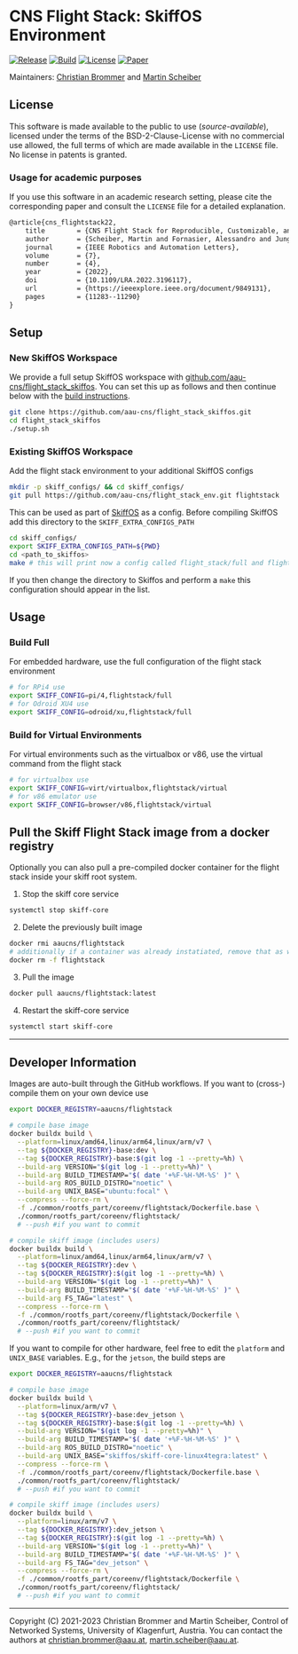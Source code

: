 # CNS Flight Stack: SkiffOS Environment

[![Release](https://img.shields.io/github/v/release/aau-cns/flight_stack_env?include_prereleases&logo=github)](https://github.com/aau-cns/flight_stack_env/releases)
[![Build](https://img.shields.io/github/actions/workflow/status/aau-cns/flight_stack_env/build-env-container.yml?branch=main&logo=docker&label=latest%20build)](https://github.com/aau-cns/flight_stack_env/actions/workflows/build-env-container.yml)
[![License](https://img.shields.io/badge/License-AAUCNS-336B81.svg)](https://github.com/aau-cns/flight_stack_env/blob/main/LICENSE) [![Paper](https://img.shields.io/badge/IEEEXplore-10.1109/LRA.2022.3196117-00629B.svg?logo=ieee)](https://doi.org/10.1109/LRA.2022.3196117)


Maintainers: [Christian Brommer](mailto:christian.brommer@aau.at) and [Martin Scheiber](mailto:martin.scheiber@aau.at)

## License
This software is made available to the public to use (_source-available_), licensed under the terms of the BSD-2-Clause-License with no commercial use allowed, the full terms of which are made available in the `LICENSE` file. No license in patents is granted.

### Usage for academic purposes
If you use this software in an academic research setting, please cite the
corresponding paper and consult the `LICENSE` file for a detailed explanation.

```latex
@article{cns_flightstack22,
    title        = {CNS Flight Stack for Reproducible, Customizable, and Fully Autonomous Applications},
    author       = {Scheiber, Martin and Fornasier, Alessandro and Jung, Roland and Böhm, Christoph and Dhakate, Rohit and Stewart, Christian and Steinbrener, Jan and Weiss, Stephan and Brommer, Christian},
    journal      = {IEEE Robotics and Automation Letters},
    volume       = {7},
    number       = {4},
    year         = {2022},
    doi          = {10.1109/LRA.2022.3196117},
    url          = {https://ieeexplore.ieee.org/document/9849131},
    pages        = {11283--11290}
}
```


## Setup
### New SkiffOS Workspace
We provide a full setup SkiffOS workspace with [github.com/aau-cns/flight_stack_skiffos](https://github.com/aau-cns/flight_stack_skiffos). You can set this up as follows and then continue below with the [build instructions](#usage).

```bash
git clone https://github.com/aau-cns/flight_stack_skiffos.git
cd flight_stack_skiffos
./setup.sh
```

### Existing SkiffOS Workspace
Add the flight stack environment to your additional SkiffOS configs

```bash
mkdir -p skiff_configs/ && cd skiff_configs/
git pull https://github.com/aau-cns/flight_stack_env.git flightstack
```

This can be used as part of [SkiffOS](https://github.com/skiffos/skiffos) as a config. Before compiling SkiffOS add this directory to the `SKIFF_EXTRA_CONFIGS_PATH`

```bash
cd skiff_configs/
export SKIFF_EXTRA_CONFIGS_PATH=${PWD}
cd <path_to_skiffos>
make # this will print now a config called flight_stack/full and flight_stack/virtual
```

If you then change the directory to Skiffos and perform a `make` this configuration should appear in the list.

## Usage
### Build Full
For embedded hardware, use the full configuration of the flight stack environment

```bash
# for RPi4 use
export SKIFF_CONFIG=pi/4,flightstack/full
# for Odroid XU4 use
export SKIFF_CONFIG=odroid/xu,flightstack/full
```

### Build for Virtual Environments
For virtual environments such as the virtualbox or v86, use the virtual command from the flight stack

```bash
# for virtualbox use
export SKIFF_CONFIG=virt/virtualbox,flightstack/virtual
# for v86 emulator use
export SKIFF_CONFIG=browser/v86,flightstack/virtual
```

## Pull the Skiff Flight Stack image from a docker registry

Optionally you can also pull a pre-compiled docker container for the flight stack inside your skiff root system.

1. Stop the skiff core service

```sh
systemctl stop skiff-core
```

2. Delete the previously built image 

```sh
docker rmi aaucns/flightstack
# additionally if a container was already instatiated, remove that as well
docker rm -f flightstack
```

3. Pull the image

```sh
docker pull aaucns/flightstack:latest
```

4. Restart the skiff-core service

```sh
systemctl start skiff-core
```

---

## Developer Information

Images are auto-built through the GitHub workflows. If you want to (cross-) compile them on your own device use

```bash
export DOCKER_REGISTRY=aaucns/flightstack

# compile base image
docker buildx build \
  --platform=linux/amd64,linux/arm64,linux/arm/v7 \
  --tag ${DOCKER_REGISTRY}-base:dev \
  --tag ${DOCKER_REGISTRY}-base:$(git log -1 --pretty=%h) \
  --build-arg VERSION="$(git log -1 --pretty=%h)" \
  --build-arg BUILD_TIMESTAMP="$( date '+%F-%H-%M-%S' )" \
  --build-arg ROS_BUILD_DISTRO="noetic" \
  --build-arg UNIX_BASE="ubuntu:focal" \
  --compress --force-rm \
  -f ./common/rootfs_part/coreenv/flightstack/Dockerfile.base \
  ./common/rootfs_part/coreenv/flightstack/
  # --push #if you want to commit

# compile skiff image (includes users)
docker buildx build \
  --platform=linux/amd64,linux/arm64,linux/arm/v7 \
  --tag ${DOCKER_REGISTRY}:dev \
  --tag ${DOCKER_REGISTRY}:$(git log -1 --pretty=%h) \
  --build-arg VERSION="$(git log -1 --pretty=%h)" \
  --build-arg BUILD_TIMESTAMP="$( date '+%F-%H-%M-%S' )" \
  --build-arg FS_TAG="latest" \
  --compress --force-rm \
  -f ./common/rootfs_part/coreenv/flightstack/Dockerfile \
  ./common/rootfs_part/coreenv/flightstack/
  # --push #if you want to commit
```

If you want to compile for other hardware, feel free to edit the `platform` and `UNIX_BASE` variables. E.g., for the `jetson`, the build steps are

```bash
export DOCKER_REGISTRY=aaucns/flightstack

# compile base image
docker buildx build \
  --platform=linux/arm/v7 \
  --tag ${DOCKER_REGISTRY}-base:dev_jetson \
  --tag ${DOCKER_REGISTRY}-base:$(git log -1 --pretty=%h) \
  --build-arg VERSION="$(git log -1 --pretty=%h)" \
  --build-arg BUILD_TIMESTAMP="$( date '+%F-%H-%M-%S' )" \
  --build-arg ROS_BUILD_DISTRO="noetic" \
  --build-arg UNIX_BASE="skiffos/skiff-core-linux4tegra:latest" \
  --compress --force-rm \
  -f ./common/rootfs_part/coreenv/flightstack/Dockerfile.base \
  ./common/rootfs_part/coreenv/flightstack/
  # --push #if you want to commit

# compile skiff image (includes users)
docker buildx build \
  --platform=linux/arm/v7 \
  --tag ${DOCKER_REGISTRY}:dev_jetson \
  --tag ${DOCKER_REGISTRY}:$(git log -1 --pretty=%h) \
  --build-arg VERSION="$(git log -1 --pretty=%h)" \
  --build-arg BUILD_TIMESTAMP="$( date '+%F-%H-%M-%S' )" \
  --build-arg FS_TAG="dev_jetson" \
  --compress --force-rm \
  -f ./common/rootfs_part/coreenv/flightstack/Dockerfile \
  ./common/rootfs_part/coreenv/flightstack/
  # --push #if you want to commit
```

---

Copyright (C) 2021-2023 Christian Brommer and Martin Scheiber, Control of Networked Systems, University of Klagenfurt, Austria.
You can contact the authors at [christian.brommer@aau.at](mailto:christian.brommer@aau.at?subject=[CNS%20Flight%20Stack]%20flightstack%20SKiffOS%20Environment), [martin.scheiber@aau.at](mailto:martin.scheiber@aau.at?subject=[CNS%20Flight%20Stack]%20flightstack%20SKiffOS%20Environment).